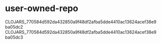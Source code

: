 # user-owned-repo

CLOJARS_770584d592da432850a9f48df2afba5dde4410ac13624acef38e9ba05dc2
CLOJARS_770584d592da432850a9f48df2afba5dde4410ac13624acef38e9ba05dc3
